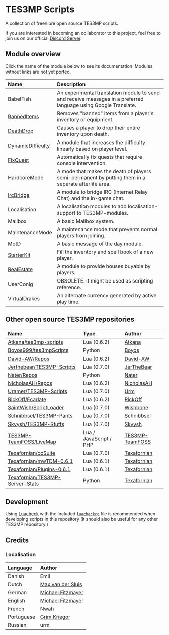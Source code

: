 # TES3MP Scripts

A collection of free/libre open source TES3MP scripts.

If you are interested in becoming an collaborator to this project, feel
free to join us on our official [Discord Server](https://discord.gg/uFCN6GP).

## Module overview

Click the name of the module below to see its documentation.  Modules without links are not yet ported.

| Name              | Description                                                                                                     |
| :---------------- | :-------------------------------------------------------------------------------------------------------------- |
| BabelFish         | An experimental translation module to send and receive messages in a preferred language using Google Translate. |
| [BannedItems](BannedItems/README.md)         | Removes "banned" items from a player's inventory or equipment. |
| [DeathDrop](DeathDrop/README.md)         | Causes a player to drop their entire inventory upon death. |
| [DynamicDifficulty](DynamicDifficulty/README.md) | A module that increases the difficulty linearly based on player level.                                          |
| [FixQuest](FixQuest/README.md) | Automatically fix quests that require console intervention.                                          |
| HardcoreMode      | A mode that makes the death of players semi-permanent by putting them in a seperate afterlife area.             |
| [IrcBridge](IrcBridge/README.md)         | A module to bridge IRC (Internet Relay Chat) and the in-game chat.                                              |
| Localisation      | A localisation modules to add localisation-support to TES3MP-modules.                                           |
| Mailbox           | A basic Mailbox system.                                                                                         |
| MaintenanceMode   | A maintenance mode that prevents normal players from joining.                                                   |
| MotD              | A basic message of the day module.                                                                              |
| [StarterKit](StarterKit/README.md)        | Fill the inventory and spell book of a new player.                                                                  |
| [RealEstate](RealEstate/README.md)        | A module to provide houses buyable by players.                                                                  |
| UserConig         | OBSOLETE. It might be used as scripting reference.                                                              |
| VirtualDrakes     | An alternate currency generated by active play time.                                                            |

## Other open source TES3MP repositories

| Name                                                                                          | Type                   | Author                                                |
| :-------------------------------------------------------------------------------------------- | :--------------------- | :---------------------------------------------------- |
| [Atkana/tes3mp-scripts](https://github.com/Atkana/tes3mp-scripts/)                            | Lua (0.6.2)            | [Atkana](https://github.com/Atkana)                   |
| [Boyos999/tes3mpScripts](https://github.com/Boyos999/tes3mpScripts)         | Python                 | [Boyos](https://github.com/Boyos999)         |
| [David-AW/Repos](https://github.com/David-AW?tab=repositories)		  				        | Lua (0.6.2)            | [David-AW](https://github.com/David-AW)         		 |
| [Jerthebear/TES3MP-Scripts](https://github.com/Jerthebear/Tes3mp-Scripts)         | Lua (0.7.0)                 | [JerTheBear](https://github.com/Jerthebear)         |
| [Nater/Repos](https://github.com/rnate)         | Python                 | [Nater](https://github.com/rnate)         |
| [NicholasAH/Repos](https://github.com/NicholasAH?tab=repositories)		     			    | Lua (0.6.2)            | [NicholasAH](https://github.com/NicholasAH)      		 |
| [Uramer/TES3MP-Scripts](https://github.com/uramer/Tes3MP-Scripts)         | Lua (0.7.0)                 | [Urm](https://github.com/uramer)         |
| [RickOff/Ecarlate](https://github.com/rickoff/Tes3mp-Ecarlate-Script)       				    | Lua (0.6.2)            | [RickOff](https://morrowindserveurfr.wixsite.com/ecarlates) |
| [SaintWish/ScriptLoader](https://github.com/SaintWish/tes3mp_scriptloader)         | Lua (0.7.0)                | [Wishbone](https://github.com/SaintWish/)         |
| [Schnibbsel/TES3MP-Pants](https://github.com/Schnibbsel/TES3MP-Pants)                         | Lua (0.7.0)            | [Schnibbsel](https://github.com/Schnibbsel)           |
| [Skvysh/TES3MP-Stuffs](https://github.com/Skvysh/TES3MP-Scripts/)                             | Lua (0.7.0)            | [Skvysh](https://github.com/Skvysh)          		 |
| [TES3MP-TeamFOSS/LiveMap](https://github.com/TES3MP-TeamFOSS/LiveMap)                         | Lua / JavaScript / PHP | [TES3MP-TeamFOSS](https://github.com/TES3MP-TeamFOSS) |
| [Texafornian/ccSuite](https://github.com/Texafornian/TCC-0.6.1)                               | Lua (0.7.0)            | [Texafornian](https://github.com/Texafornian)         |
| [Texafornian/mwTDM-0.6.1](https://github.com/Texafornian/mwTDM-0.6.1)                         | Lua (0.6.1)            | [Texafornian](https://github.com/Texafornian)         |
| [Texafornian/Plugins-0.6.1](https://github.com/Texafornian/Plugins-0.6.1)                     | Lua (0.6.1)            | [Texafornian](https://github.com/Texafornian)         |
| [Texafornian/TES3MP-Server-Stats](https://github.com/Texafornian/TES3MP-Server-Stats)         | Python                 | [Texafornian](https://github.com/Texafornian)         |

## Development

Using [Luacheck](https://github.com/mpeterv/luacheck/blob/master/README.md#installation) with the included [`luacheckrc`](luacheckrc) file is recommended when developing scripts in this repository (it should also be useful for any other TES3MP repository.)

## Credits

### Localisation

| Language   | Author                                                |
| :--------- | :---------------------------------------------------- |
| Danish     | Emil                                                  |
| Dutch      | [Max van der Sluis](https://github.com/1338)          |
| German     | [Michael Fitzmayer](https://github.com/mupfelofen-de) |
| English    | [Michael Fitzmayer](https://github.com/mupfelofen-de) |
| French     | Nwah                                                  |
| Portuguese | [Grim Kriegor](https://github.com/GrimKriegor)        |
| Russian    | urm                                                   |
